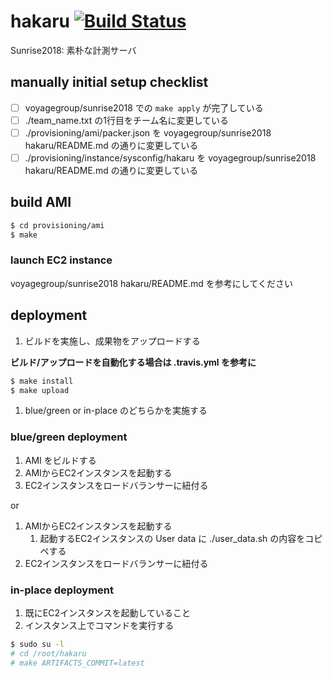 # hakaru [![Build Status][travis-img]][travis-url]

[travis-img]: https://travis-ci.com/voyagegroup/hakaru.svg?token=iBCGFnZyWWvHWvMJnnx3&branch=master
[travis-url]: https://travis-ci.com/voyagegroup/hakaru

Sunrise2018: 素朴な計測サーバ

## manually initial setup checklist

- [ ] voyagegroup/sunrise2018 での `make apply` が完了している
- [ ] ./team_name.txt の1行目をチーム名に変更している
- [ ] ./provisioning/ami/packer.json を voyagegroup/sunrise2018 hakaru/README.md の通りに変更している
- [ ] ./provisioning/instance/sysconfig/hakaru を voyagegroup/sunrise2018 hakaru/README.md の通りに変更している

## build AMI

```bash
$ cd provisioning/ami
$ make
```

### launch EC2 instance

voyagegroup/sunrise2018 hakaru/README.md を参考にしてください

## deployment

1. ビルドを実施し、成果物をアップロードする

__ビルド/アップロードを自動化する場合は .travis.yml を参考に__

```bash
$ make install
$ make upload
```

1. blue/green or in-place のどちらかを実施する

### blue/green deployment

1. AMI をビルドする
1. AMIからEC2インスタンスを起動する
1. EC2インスタンスをロードバランサーに紐付る

or

1. AMIからEC2インスタンスを起動する
    1. 起動するEC2インスタンスの User data に ./user_data.sh の内容をコピペする
1. EC2インスタンスをロードバランサーに紐付る

### in-place deployment

1. 既にEC2インスタンスを起動していること
1. インスタンス上でコマンドを実行する

```bash
$ sudo su -l 
# cd /root/hakaru
# make ARTIFACTS_COMMIT=latest
```
